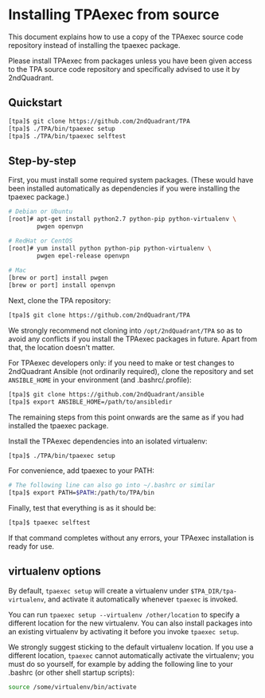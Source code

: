Installing TPAexec from source
==============================

This document explains how to use a copy of the TPAexec source code
repository instead of installing the tpaexec package.

Please install TPAexec from packages unless you have been given access
to the TPA source code repository and specifically advised to use it by
2ndQuadrant.

## Quickstart

```bash
[tpa]$ git clone https://github.com/2ndQuadrant/TPA
[tpa]$ ./TPA/bin/tpaexec setup
[tpa]$ ./TPA/bin/tpaexec selftest
```

## Step-by-step

First, you must install some required system packages. (These would have
been installed automatically as dependencies if you were installing the
tpaexec package.)

```bash
# Debian or Ubuntu
[root]# apt-get install python2.7 python-pip python-virtualenv \
        pwgen openvpn

# RedHat or CentOS
[root]# yum install python python-pip python-virtualenv \
        pwgen epel-release openvpn
        
# Mac
[brew or port] install pwgen
[brew or port] install openvpn
```

Next, clone the TPA repository:

```bash
[tpa]$ git clone https://github.com/2ndQuadrant/TPA
```

We strongly recommend not cloning into ``/opt/2ndQuadrant/TPA`` so as to
avoid any conflicts if you install the TPAexec packages in future. Apart
from that, the location doesn't matter.

For TPAexec developers only: if you need to make or test changes to
2ndQuadrant Ansible (not ordinarily required), clone the repository and
set ``ANSIBLE_HOME`` in your environment (and .bashrc/.profile):

```bash
[tpa]$ git clone https://github.com/2ndQuadrant/ansible
[tpa]$ export ANSIBLE_HOME=/path/to/ansibledir
```

The remaining steps from this point onwards are the same as if you had
installed the tpaexec package.

Install the TPAexec dependencies into an isolated virtualenv:

```bash
[tpa]$ ./TPA/bin/tpaexec setup
```

For convenience, add tpaexec to your PATH:

```bash
# The following line can also go into ~/.bashrc or similar
[tpa]$ export PATH=$PATH:/path/to/TPA/bin
```

Finally, test that everything is as it should be:

```bash
[tpa]$ tpaexec selftest
```

If that command completes without any errors, your TPAexec installation
is ready for use.

## virtualenv options

By default, ``tpaexec setup`` will create a virtualenv under
``$TPA_DIR/tpa-virtualenv``, and activate it automatically whenever
``tpaexec`` is invoked.

You can run ``tpaexec setup --virtualenv /other/location`` to specify a
different location for the new virtualenv. You can also install packages
into an existing virtualenv by activating it before you invoke
``tpaexec setup``.

We strongly suggest sticking to the default virtualenv location. If you
use a different location, ``tpaexec`` cannot automatically activate the
virtualenv; you must do so yourself, for example by adding the following
line to your .bashrc (or other shell startup scripts):

```bash
source /some/virtualenv/bin/activate
```
